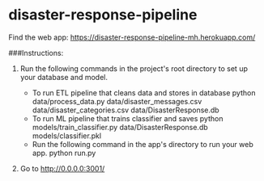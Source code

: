 # disaster-response-pipeline

Find the web app: https://disaster-response-pipeline-mh.herokuapp.com/ 

###Instructions:

1. Run the following commands in the project's root directory to set up your database and model.

	- To run ETL pipeline that cleans data and stores in database python data/process_data.py data/disaster_messages.csv data/disaster_categories.csv data/DisasterResponse.db
	- To run ML pipeline that trains classifier and saves python models/train_classifier.py data/DisasterResponse.db models/classifier.pkl
	- Run the following command in the app's directory to run your web app. python run.py

2. Go to http://0.0.0.0:3001/